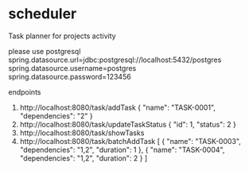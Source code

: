 # scheduler
Task planner for projects activity

please use postgresql
spring.datasource.url=jdbc:postgresql://localhost:5432/postgres
spring.datasource.username=postgres
spring.datasource.password=123456

endpoints

1. http://localhost:8080/task/addTask
   {
   "name": "TASK-0001",
   "dependencies": "2"
   }
2. http://localhost:8080/task/updateTaskStatus
   {
   "id": 1,
   "status": 2
   }
3. http://localhost:8080/task/showTasks
4. http://localhost:8080/task/batchAddTask
   [
   {
   "name": "TASK-0003",
   "dependencies": "1,2",
   "duration": 1
   },
   {
   "name": "TASK-0004",
   "dependencies": "1,2",
   "duration": 2
   }
   ]